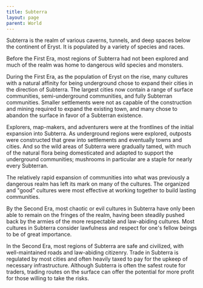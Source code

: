 ```yaml
---
title: Subterra
layout: page
parent: World
---
```


Subterra is the realm of various caverns, tunnels, and deep spaces below the continent of Eryst. It is populated by a variety of species and races.

Before the First Era, most regions of Subterra had not been explored and much of the realm was home to dangerous wild species and monsters.

During the First Era, as the population of Eryst on the rise, many cultures with a natural affinity for being underground chose to expand their cities in the direction of Subterra. The largest cities now contain a range of surface communities, semi-underground communities, and fully Subterran communities. Smaller settlements were not as capable of the construction and mining required to expand the existing town, and many chose to abandon the surface in favor of a Subterran existence.

Explorers, map-makers, and adventurers were at the frontlines of the initial expansion into Subterra. As underground regions were explored, outposts were constructed that grew into settlements and eventually towns and cities. And so the wild areas of Subterra were gradually tamed, with much of the natural flora being domesticated and adapted to support the underground communities; mushrooms in particular are a staple for nearly every Subterran.

The relatively rapid expansion of communities into what was previously a dangerous realm has left its mark on many of the cultures. The organized and "good" cultures were most effective at working together to build lasting communities. 

By the Second Era, most chaotic or evil cultures in Subterra have only been able to remain on the fringes of the realm, having been steadily pushed back by the armies of the more respectable and law-abiding cultures. Most cultures in Subterra consider lawfulness and respect for one's fellow beings to be of great importance.

In the Second Era, most regions of Subterra are safe and civilized, with well-maintained roads and law-abiding citizenry. Trade in Subterra is regulated by most cities and often heavily taxed to pay for the upkeep of necessary infrastructure. Although Subterra is often the safest route for traders, trading routes on the surface can offer the potential for more profit for those willing to take the risks.
